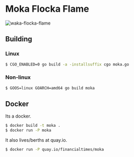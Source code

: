 Moka Flocka Flame
==

![waka-flocka-flame](http://news.hiphopearly.com/wp-content/uploads/2014/10/Waka-Flacka.png)


Building
--

### Linux
```bash
$ CGO_ENABLED=0 go build -a -installsuffix cgo moka.go
```

### Non-linux
```bash
$ GOOS=linux GOARCH=amd64 go build moka
```

Docker
--

Its a docker.

```bash
$ docker build -t moka .
$ docker run -P moka
```

It also lives/berths at quay.io.

```bash
$ docker run -P quay.io/financialtimes/moka
```
